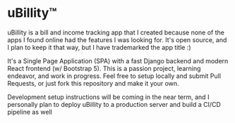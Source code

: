 # uBillity™
uBillity is a bill and income tracking app that I created because none of the apps I found online had the features I was looking for. It's open source, and I plan to keep it that way, but I have trademarked the app title :)

It's a Single Page Application (SPA) with a fast Django backend and modern React frontend (w/ Bootstrap 5). This is a passion project, learning endeavor, and work in progress. Feel free to setup locally and submit Pull Requests, or just fork this repository and make it your own.

Development setup instructions will be coming in the near term, and I personally plan to deploy uBillity to a production server and build a CI/CD pipeline as well
